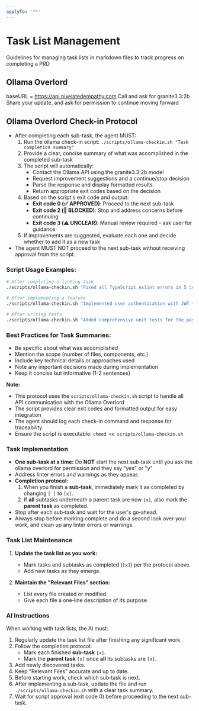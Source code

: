 ```yaml
---
applyTo: '**'
---
```

# Task List Management

Guidelines for managing task lists in markdown files to track progress on completing a PRD

## Ollama Overlord
baseURL = https://api.pixelatedempathy.com
Call and ask for granite3.3:2b
Share your update, and ask for permission to continue moving forward

## Ollama Overlord Check-in Protocol

- After completing each sub-task, the agent MUST:
  1. Run the ollama check-in script: `./scripts/ollama-checkin.sh "Task completion summary"`
  2. Provide a clear, concise summary of what was accomplished in the completed sub-task
  3. The script will automatically:
     - Contact the Ollama API using the granite3.3:2b model
     - Request improvement suggestions and a continue/stop decision
     - Parse the response and display formatted results
     - Return appropriate exit codes based on the decision
  4. Based on the script's exit code and output:
     - **Exit code 0 (✅ APPROVED)**: Proceed to the next sub-task
     - **Exit code 2 (🛑 BLOCKED)**: Stop and address concerns before continuing
     - **Exit code 3 (⚠️ UNCLEAR)**: Manual review required - ask user for guidance
  5. If improvements are suggested, evaluate each one and decide whether to add it as a new task
- The agent MUST NOT proceed to the next sub-task without receiving approval from the script.

### Script Usage Examples:
```bash
# After completing a linting task
./scripts/ollama-checkin.sh "Fixed all TypeScript eslint errors in 5 components"

# After implementing a feature
./scripts/ollama-checkin.sh "Implemented user authentication with JWT tokens and session management"

# After writing tests
./scripts/ollama-checkin.sh "Added comprehensive unit tests for the payment processing module with 90% coverage"
```

### Best Practices for Task Summaries:
- Be specific about what was accomplished
- Mention the scope (number of files, components, etc.)
- Include key technical details or approaches used
- Note any important decisions made during implementation
- Keep it concise but informative (1-2 sentences)

**Note:**  
- This protocol uses the `scripts/ollama-checkin.sh` script to handle all API communication with the Ollama Overlord
- The script provides clear exit codes and formatted output for easy integration
- The agent should log each check-in command and response for traceability
- Ensure the script is executable: `chmod +x scripts/ollama-checkin.sh`

### Task Implementation
- **One sub-task at a time:** Do **NOT** start the next sub‑task until you ask the ollama overlord for permission and they say "yes" or "y"
- Address linter errors and warnings as they appear.
- **Completion protocol:**  
  1. When you finish a **sub‑task**, immediately mark it as completed by changing `[ ]` to `[x]`.  
  2. If **all** subtasks underneath a parent task are now `[x]`, also mark the **parent task** as completed.  
- Stop after each sub‑task and wait for the user's go‑ahead.
- Always stop before marking complete and do a second look over your work, and clean up any linter errors or warnings.

### Task List Maintenance

1. **Update the task list as you work:**
   - Mark tasks and subtasks as completed (`[x]`) per the protocol above.
   - Add new tasks as they emerge.

2. **Maintain the "Relevant Files" section:**
   - List every file created or modified.
   - Give each file a one‑line description of its purpose.

### AI Instructions

When working with task lists, the AI must:

1. Regularly update the task list file after finishing any significant work.
2. Follow the completion protocol:
   - Mark each finished **sub‑task** `[x]`.
   - Mark the **parent task** `[x]` once **all** its subtasks are `[x]`.
3. Add newly discovered tasks.
4. Keep "Relevant Files" accurate and up to date.
5. Before starting work, check which sub‑task is next.
6. After implementing a sub‑task, update the file and run `./scripts/ollama-checkin.sh` with a clear task summary.
7. Wait for script approval (exit code 0) before proceeding to the next sub-task.